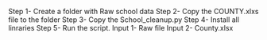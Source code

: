 Step 1- Create a folder with Raw school data
Step 2- Copy the COUNTY.xlxs file to the folder
Step 3- Copy the School_cleanup.py
Step 4- Install all linraries
Step 5- Run the script. Input 1- Raw file Input 2- County.xlsx
